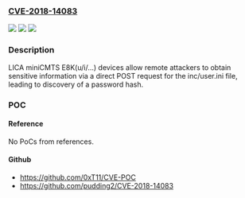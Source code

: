 ### [CVE-2018-14083](https://cve.mitre.org/cgi-bin/cvename.cgi?name=CVE-2018-14083)
![](https://img.shields.io/static/v1?label=Product&message=n%2Fa&color=blue)
![](https://img.shields.io/static/v1?label=Version&message=n%2Fa&color=blue)
![](https://img.shields.io/static/v1?label=Vulnerability&message=n%2Fa&color=brighgreen)

### Description

LICA miniCMTS E8K(u/i/...) devices allow remote attackers to obtain sensitive information via a direct POST request for the inc/user.ini file, leading to discovery of a password hash.

### POC

#### Reference
No PoCs from references.

#### Github
- https://github.com/0xT11/CVE-POC
- https://github.com/pudding2/CVE-2018-14083

